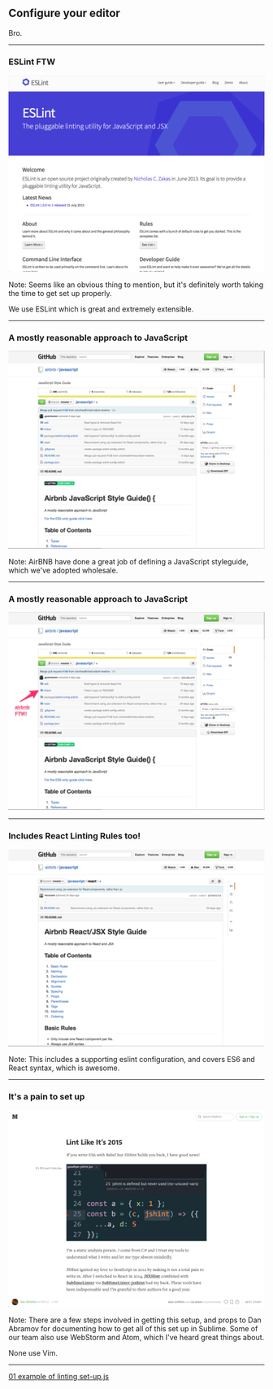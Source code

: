 ## Configure your editor
Bro.<!-- .element: class="fragment" -->

---

### ESLint FTW

![eslint](../../images/eslint.png)<!-- .element: width="700"-->

Note:
Seems like an obvious thing to mention, but it's definitely worth taking the time to get set up properly.

We use ESLint which is great and extremely extensible.

---

### A mostly reasonable approach to JavaScript

![airbnb](../../images/airbnb.png)<!-- .element: width="700"-->

Note:
AirBNB have done a great job of defining a JavaScript styleguide, which we've adopted wholesale. 

---

### A mostly reasonable approach to JavaScript

![airbnb-ftw](../../images/airbnb-ftw.png)<!-- .element: width="700"-->

---

### Includes React Linting Rules too!
![airbnb-react.png](../../images/airbnb-react.png)<!-- .element: width="700"-->

Note:
This includes a supporting eslint configuration, and covers ES6 and React syntax, which is awesome.

---

###  It's a pain to set up
 
![lint-setup](../../images/lint-setup.png)<!-- .element: width="700"-->

Note:
There are a few steps involved in getting this setup, and props to Dan Abramov for documenting how to get all of this set up in Sublime. Some of our team also use WebStorm and Atom, which I've heard great things about.

None use Vim.


---

<a href="subl://open?url=file:///Users/vim/code/sketches/wdcnz-2015-react-tips-and-tricks/code-samples/01.js">01 example of linting set-up.js</a>


